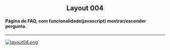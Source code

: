 <h2 align="center">Layout 004</h2>

<h4>Página de FAQ, com funcionalidade(javascript) mostrar/esconder pergunta.</h4>

___

[![layout04.png](https://i.postimg.cc/sxRJfkqQ/layout04.png)](https://postimg.cc/8Jtvt01N)